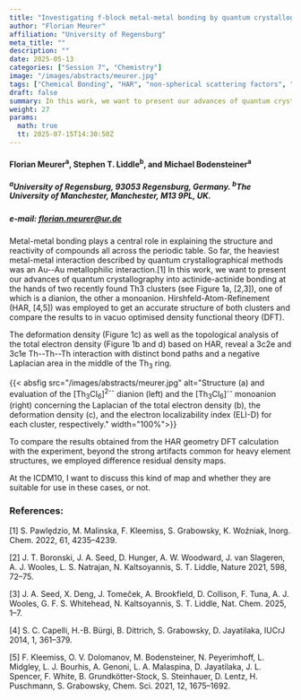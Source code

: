 ```yaml
---
title: "Investigating f-block metal-metal bonding by quantum crystallography"
author: "Florian Meurer"
affiliation: "University of Regensburg"
meta_title: ""
description: ""
date: 2025-05-13
categories: ["Session 7", "Chemistry"]
image: "/images/abstracts/meurer.jpg"
tags: ["Chemical Bonding", "HAR", "non-spherical scattering factors", "actinides", "metallophilic interaction", "Hirshfeld-Atom-Refinement", "Th3 clusters"]
draft: false
summary: In this work, we want to present our advances of quantum crystallography into actinide-actinide bonding at the hands of two recently found Th3 clusters, one of which is a dianion, the other a mono-anion. Hirshfeld-Atom-Refinement was employed to get an accurate structure of both clusters
weight: 27
params:
  math: true
  tt: 2025-07-15T14:30:50Z
---
```


#### Florian Meurer<sup>a</sup>, Stephen T. Liddle<sup>b</sup>, and Michael Bodensteiner<sup>a</sup>

##### <sup>a</sup>University of Regensburg, 93053 Regensburg, Germany. <sup>b</sup>The University of Manchester, Manchester, M13 9PL, UK.

##### e-mail: florian.meurer@ur.de

Metal-metal bonding plays a central role in explaining the structure and reactivity of compounds all across the periodic table. So far, the heaviest metal-metal interaction described by quantum crystallographical methods was an Au--Au metallophilic interaction.[1] In this work, we want to present our advances of quantum crystallography into actinide-actinide bonding at the hands of two recently found Th3 clusters (see Figure 1a, [2,3]), one of which is a dianion, the other a monoanion. Hirshfeld-Atom-Refinement (HAR, [4,5]) was employed to get an accurate structure of both clusters and compare the results to in vacuo optimised density functional theory (DFT).

The deformation density (Figure 1c) as well as the topological analysis of the total electron density (Figure 1b and d) based on HAR, reveal a 3c2e and 3c1e Th--Th--Th interaction with distinct bond paths and a negative Laplacian area in the
middle of the Th<sub>3</sub> ring.

{{< absfig src="/images/abstracts/meurer.jpg" alt="Structure (a) and evaluation of the [Th<sub>3</sub>Cl<sub>6</sub>]<sup>2--</sup> dianion (left) and the [Th<sub>3</sub>Cl<sub>6</sub>]<sup>--</sup> monoanion (right) concerning the Laplacian of the total electron density (b), the deformation density (c), and the electron localizability index (ELI-D) for each cluster, respectively." width="100%">}}

To compare the results obtained from the HAR geometry DFT calculation with the experiment, beyond the strong artifacts common for heavy element structures, we employed difference residual density maps.

At the ICDM10, I want to discuss this kind of map and whether they are suitable for use in these cases, or not.


### References:

[1] S. Pawlȩdzio, M. Malinska, F. Kleemiss, S. Grabowsky, K. Woźniak, Inorg. Chem. 2022, 61, 4235–4239.

[2] J. T. Boronski, J. A. Seed, D. Hunger, A. W. Woodward, J. van Slageren, A. J. Wooles, L. S. Natrajan, N. Kaltsoyannis, S. T.
Liddle, Nature 2021, 598, 72–75.

[3] J. A. Seed, X. Deng, J. Tomeček, A. Brookfield, D. Collison, F. Tuna, A. J. Wooles, G. F. S. Whitehead, N. Kaltsoyannis, S. T.
Liddle, Nat. Chem. 2025, 1–7.

[4] S. C. Capelli, H.-B. Bürgi, B. Dittrich, S. Grabowsky, D. Jayatilaka, IUCrJ 2014, 1, 361–379.

[5] F. Kleemiss, O. V. Dolomanov, M. Bodensteiner, N. Peyerimhoff, L. Midgley, L. J. Bourhis, A. Genoni, L. A. Malaspina, D. Jayatilaka, J. L. Spencer, F. White, B. Grundkötter-Stock, S. Steinhauer, D. Lentz, H. Puschmann, S. Grabowsky, Chem. Sci. 2021, 12, 1675–1692.
